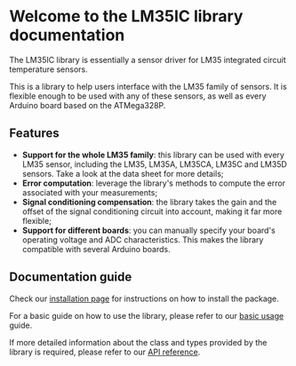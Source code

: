 # Welcome to the LM35IC library documentation

The LM35IC library is essentially a sensor driver for LM35 integrated circuit temperature sensors. 

This is a library to help users interface with the LM35 family of sensors.
It is flexible enough to be used with any of these sensors, as well as every Arduino board based on the ATMega328P.

## Features

- **Support for the whole LM35 family**: this library can be used with every LM35 sensor, including the LM35, LM35A, LM35CA, LM35C and LM35D sensors. Take a look at the data sheet for more details;
- **Error computation**: leverage the library's methods to compute the error associated with your measurements;
- **Signal conditioning compensation**: the library takes the gain and the offset of the signal conditioning circuit into account, making it far more flexible;
- **Support for different boards**: you can manually specify your board's operating voltage and ADC characteristics. This makes the library compatible with several Arduino boards.

## Documentation guide

Check our [installation page](installation.md) for instructions on how to install the package.

For a basic guide on how to use the library, please refer to our [basic usage](basics.md) guide.

If more detailed information about the class and types provided by the library is required, please refer to our [API reference](API_reference.md).
